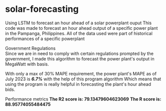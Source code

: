 # solar-forecasting
Using LSTM to forecast an hour ahead of a solar powerplant ouput
This code was made to forecast an hour ahead output of a specific power plant in the Pampanga, Philippines.
All of the data used were part of historical performances of a specific powerplant

Government Regulations <br>
Since we are in need to comply with certain regulations prompted by the government,
I made this algorithm to forecast the power plant's output in MegaWatt with basis. 

With only a max of 30% MAPE requirement, the power plant's MAPE as of July 2023 is **_6.7%_** with the help of this program algorithm
Which means that using the program is really helpful in forecasting the plant's hour ahead bids.  

Performance metrics
**The R2 score is:  79.13479604623069**
**The R score is:  88.95774055484475**
